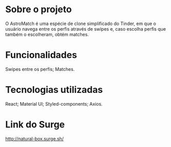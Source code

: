 # Sobre o projeto

O AstroMatch é uma espécie de clone simplificado do Tinder, em que o usuário navega entre os perfis através de swipes e, caso escolha perfis que também o escolheram, obtém matches. 

# Funcionalidades

Swipes entre os perfis;
Matches.

# Tecnologias utilizadas

React;
Material UI;
Styled-components;
Axios.

# Link do Surge

http://natural-box.surge.sh/






